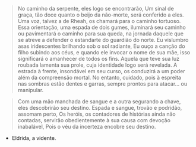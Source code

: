 > No caminho da serpente, eles logo se encontrarão,
> Um sinal de graça, tão doce quanto o beijo da não-morte, será conferido a eles.
> Uma voz, talvez a de Rheah, os chamará para o caminho tortuoso.
> Essa orientação, uma espada de dois gumes, iluminará seu caminho ou pavimentará o caminho para sua queda, na jornada daquele que se atreve a defender o estandarte do guardião do norte.
> Eu vislumbro asas iridescentes brilhando sob o sol radiante,
> Eu ouço a canção do filho subindo aos céus, e quando ele invocar o nome de sua mãe, isso significará o amanhecer de todos os fins.
> Aquela que teve sua luz roubada lamenta sua prole, cuja identidade logo será revelada.
> A estrada à frente, insondável em seu curso, os conduzirá a um poder além da compreensão mortal.
> No entanto, cuidado, pois à espreita nas sombras estão dentes e garras, sempre prontos para atacar… ou manipular.

> Com uma mão manchada de sangue e a outra segurando a chave, eles descobrirão seu destino.
> Espada e sangue, trovão e podridão, assomam perto,
> Os heróis, os contadores de histórias ainda não contadas, servirão obedientemente à sua causa com devoção inabalável,
> Pois o véu da incerteza encobre seu destino.

- Eldrida, a vidente.